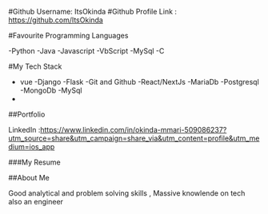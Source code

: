 #Github Username: 
ItsOkinda
#Github Profile Link :
https://github.com/ItsOkinda


#Favourite Programming Languages 

-Python
-Java
-Javascript
-VbScript
-MySql
-C


#My Tech Stack

- vue
-Django
-Flask
-Git and Github
-React/NextJs
-MariaDb
-Postgresql
-MongoDb
-MySql
-

##Portfolio
 
LinkedIn :https://www.linkedin.com/in/okinda-mmari-509086237?utm_source=share&utm_campaign=share_via&utm_content=profile&utm_medium=ios_app

###My Resume 

##About Me

Good analytical and problem solving skills , Massive knowlende on tech also an engineer 

